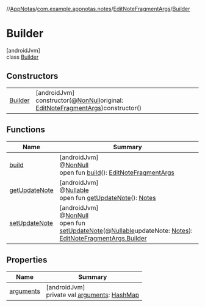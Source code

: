 //[AppNotas](../../../../index.md)/[com.example.appnotas.notes](../../index.md)/[EditNoteFragmentArgs](../index.md)/[Builder](index.md)

# Builder

[androidJvm]\
class [Builder](index.md)

## Constructors

| | |
|---|---|
| [Builder](-builder.md) | [androidJvm]<br>constructor(@[NonNull](https://developer.android.com/reference/kotlin/androidx/annotation/NonNull.html)original: [EditNoteFragmentArgs](../index.md))constructor() |

## Functions

| Name | Summary |
|---|---|
| [build](build.md) | [androidJvm]<br>@[NonNull](https://developer.android.com/reference/kotlin/androidx/annotation/NonNull.html)<br>open fun [build](build.md)(): [EditNoteFragmentArgs](../index.md) |
| [getUpdateNote](get-update-note.md) | [androidJvm]<br>@[Nullable](https://developer.android.com/reference/kotlin/androidx/annotation/Nullable.html)<br>open fun [getUpdateNote](get-update-note.md)(): [Notes](../../../com.example.appnotas.database/-notes/index.md) |
| [setUpdateNote](set-update-note.md) | [androidJvm]<br>@[NonNull](https://developer.android.com/reference/kotlin/androidx/annotation/NonNull.html)<br>open fun [setUpdateNote](set-update-note.md)(@[Nullable](https://developer.android.com/reference/kotlin/androidx/annotation/Nullable.html)updateNote: [Notes](../../../com.example.appnotas.database/-notes/index.md)): [EditNoteFragmentArgs.Builder](index.md) |

## Properties

| Name | Summary |
|---|---|
| [arguments](arguments.md) | [androidJvm]<br>private val [arguments](arguments.md): [HashMap](https://developer.android.com/reference/kotlin/java/util/HashMap.html) |
